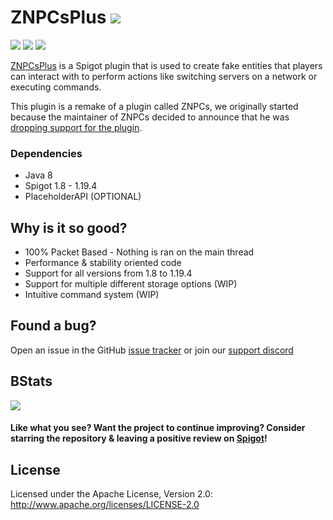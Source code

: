 # ZNPCsPlus [![](https://img.shields.io/discord/1099449144948555957?label=Discord&logo=Discord&style=plastic)](https://discord.gg/MAZz6XpPcg) 
[![](https://img.shields.io/bstats/players/18244?style=plastic&label=bStats%20Players)]((https://bstats.org/plugin/bukkit/ZNPCsPlus/18244/)) [![](https://img.shields.io/bstats/servers/18244?style=plastic&label=bStats%20Servers)]((https://bstats.org/plugin/bukkit/ZNPCsPlus/18244/)) [![](https://img.shields.io/spiget/downloads/109380?style=plastic&label=Spigot%20Downloads)]((https://www.spigotmc.org/resources/znpcsplus.109380/))

[ZNPCsPlus](https://www.spigotmc.org/resources/znpcsplus.109380/) is a Spigot plugin that is used to create fake entities 
that players can interact with to perform actions like switching servers on a network or executing commands.

This plugin is a remake of a plugin called ZNPCs, we originally started because the maintainer of ZNPCs decided to announce that he was 
[dropping support for the plugin](https://media.discordapp.net/attachments/1093914615873806477/1098409384855474237/znpc.png).

### Dependencies
- Java 8
- Spigot 1.8 - 1.19.4
- PlaceholderAPI (OPTIONAL)

## Why is it so good?
- 100% Packet Based - Nothing is ran on the main thread
- Performance & stability oriented code
- Support for all versions from 1.8 to 1.19.4
- Support for multiple different storage options (WIP)
- Intuitive command system (WIP)

## Found a bug?
Open an issue in the GitHub [issue tracker](https://github.com/Pyrbu/ZNPCsPlus/issues) or join our [support discord](https://discord.gg/MAZz6XpPcg)

## BStats
[![](https://bstats.org/signatures/bukkit/znpcsplus.svg)](https://bstats.org/plugin/bukkit/ZNPCsPlus/18244/)

#### Like what you see? Want the project to continue improving? Consider starring the repository & leaving a positive review on [Spigot](https://www.spigotmc.org/resources/znpcsplus.109380/)!

## License
Licensed under the Apache License, Version 2.0: http://www.apache.org/licenses/LICENSE-2.0